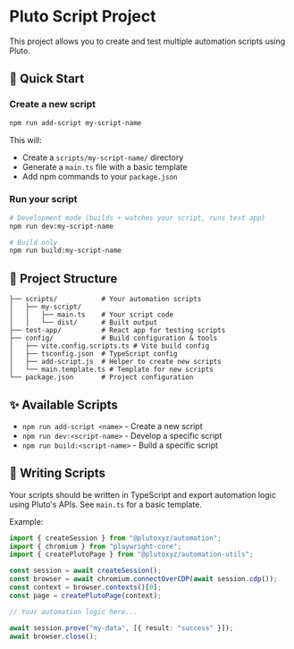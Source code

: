 # Pluto Script Project

This project allows you to create and test multiple automation scripts using Pluto.

## 🚀 Quick Start

### Create a new script

```bash
npm run add-script my-script-name
```

This will:

- Create a `scripts/my-script-name/` directory
- Generate a `main.ts` file with a basic template
- Add npm commands to your `package.json`

### Run your script

```bash
# Development mode (builds + watches your script, runs test app)
npm run dev:my-script-name

# Build only
npm run build:my-script-name
```

## 📁 Project Structure

```
├── scripts/           # Your automation scripts
│   ├── my-script/
│   │   ├── main.ts    # Your script code
│   │   └── dist/      # Built output
├── test-app/          # React app for testing scripts
├── config/            # Build configuration & tools
│   ├── vite.config.scripts.ts # Vite build config
│   ├── tsconfig.json  # TypeScript config
│   ├── add-script.js  # Helper to create new scripts
│   └── main.template.ts # Template for new scripts
└── package.json       # Project configuration
```

## ✨ Available Scripts

- `npm run add-script <name>` - Create a new script
- `npm run dev:<script-name>` - Develop a specific script
- `npm run build:<script-name>` - Build a specific script

## 📝 Writing Scripts

Your scripts should be written in TypeScript and export automation logic using Pluto's APIs. See `main.ts` for a basic template.

Example:

```typescript
import { createSession } from "@plutoxyz/automation";
import { chromium } from "playwright-core";
import { createPlutoPage } from "@plutoxyz/automation-utils";

const session = await createSession();
const browser = await chromium.connectOverCDP(await session.cdp());
const context = browser.contexts()[0];
const page = createPlutoPage(context);

// Your automation logic here...

await session.prove("my-data", [{ result: "success" }]);
await browser.close();
```
